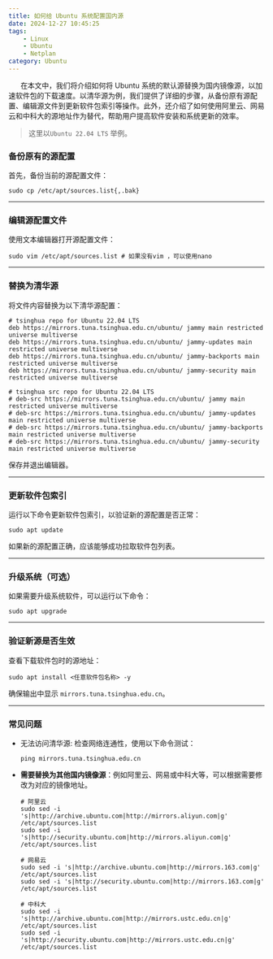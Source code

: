 ```yaml
---
title: 如何给 Ubuntu 系统配置国内源
date: 2024-12-27 10:45:25
tags:
    - Linux
    - Ubuntu
    - Netplan
category: Ubuntu
---
```


&nbsp;&nbsp;&nbsp;&nbsp;&nbsp;&nbsp;在本文中，我们将介绍如何将 Ubuntu 系统的默认源替换为国内镜像源，以加速软件包的下载速度。以清华源为例，我们提供了详细的步骤，从备份原有源配置、编辑源文件到更新软件包索引等操作。此外，还介绍了如何使用阿里云、网易云和中科大的源地址作为替代，帮助用户提高软件安装和系统更新的效率。
<!-- more -->

> 这里以`Ubuntu 22.04 LTS` 举例。 


### 备份原有的源配置

首先，备份当前的源配置文件：

```shell
sudo cp /etc/apt/sources.list{,.bak}
```

------

### 编辑源配置文件

使用文本编辑器打开源配置文件：

```shell
sudo vim /etc/apt/sources.list # 如果没有vim ，可以使用nano
```

------

### 替换为清华源

将文件内容替换为以下清华源配置：

```shell
# tsinghua repo for Ubuntu 22.04 LTS 
deb https://mirrors.tuna.tsinghua.edu.cn/ubuntu/ jammy main restricted universe multiverse
deb https://mirrors.tuna.tsinghua.edu.cn/ubuntu/ jammy-updates main restricted universe multiverse
deb https://mirrors.tuna.tsinghua.edu.cn/ubuntu/ jammy-backports main restricted universe multiverse
deb https://mirrors.tuna.tsinghua.edu.cn/ubuntu/ jammy-security main restricted universe multiverse

# tsinghua src repo for Ubuntu 22.04 LTS 
# deb-src https://mirrors.tuna.tsinghua.edu.cn/ubuntu/ jammy main restricted universe multiverse
# deb-src https://mirrors.tuna.tsinghua.edu.cn/ubuntu/ jammy-updates main restricted universe multiverse
# deb-src https://mirrors.tuna.tsinghua.edu.cn/ubuntu/ jammy-backports main restricted universe multiverse
# deb-src https://mirrors.tuna.tsinghua.edu.cn/ubuntu/ jammy-security main restricted universe multiverse
```
保存并退出编辑器。

------

### 更新软件包索引

运行以下命令更新软件包索引，以验证新的源配置是否正常：

```shell
sudo apt update 
```

如果新的源配置正确，应该能够成功拉取软件包列表。

------

### 升级系统（可选）

如果需要升级系统软件，可以运行以下命令：

```shell
sudo apt upgrade
```

------

### 验证新源是否生效

查看下载软件包时的源地址：

```shell
sudo apt install <任意软件包名称> -y
```

确保输出中显示 `mirrors.tuna.tsinghua.edu.cn`。

------

### 常见问题

- 无法访问清华源: 检查网络连通性，使用以下命令测试：

  ```shell
  ping mirrors.tuna.tsinghua.edu.cn
  ```

- **需要替换为其他国内镜像源**：例如阿里云、网易或中科大等，可以根据需要修改为对应的镜像地址。

  ```shell
  # 阿里云
  sudo sed -i 's|http://archive.ubuntu.com|http://mirrors.aliyun.com|g' /etc/apt/sources.list
  sudo sed -i 's|http://security.ubuntu.com|http://mirrors.aliyun.com|g' /etc/apt/sources.list

  # 网易云
  sudo sed -i 's|http://archive.ubuntu.com|http://mirrors.163.com|g' /etc/apt/sources.list
  sudo sed -i 's|http://security.ubuntu.com|http://mirrors.163.com|g' /etc/apt/sources.list

  # 中科大
  sudo sed -i 's|http://archive.ubuntu.com|http://mirrors.ustc.edu.cn|g' /etc/apt/sources.list
  sudo sed -i 's|http://security.ubuntu.com|http://mirrors.ustc.edu.cn|g' /etc/apt/sources.list
  ```
